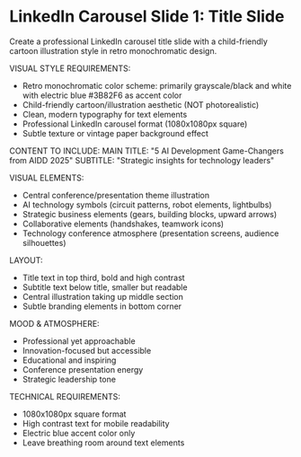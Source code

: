 # LinkedIn Carousel Slide 1: Title Slide

Create a professional LinkedIn carousel title slide with a child-friendly cartoon illustration style in retro monochromatic design.

VISUAL STYLE REQUIREMENTS:
- Retro monochromatic color scheme: primarily grayscale/black and white with electric blue #3B82F6 as accent color
- Child-friendly cartoon/illustration aesthetic (NOT photorealistic)
- Clean, modern typography for text elements
- Professional LinkedIn carousel format (1080x1080px square)
- Subtle texture or vintage paper background effect

CONTENT TO INCLUDE:
MAIN TITLE: "5 AI Development Game-Changers from AIDD 2025"
SUBTITLE: "Strategic insights for technology leaders"

VISUAL ELEMENTS:
- Central conference/presentation theme illustration
- AI technology symbols (circuit patterns, robot elements, lightbulbs)
- Strategic business elements (gears, building blocks, upward arrows)
- Collaborative elements (handshakes, teamwork icons)
- Technology conference atmosphere (presentation screens, audience silhouettes)

LAYOUT:
- Title text in top third, bold and high contrast
- Subtitle text below title, smaller but readable
- Central illustration taking up middle section
- Subtle branding elements in bottom corner

MOOD & ATMOSPHERE:
- Professional yet approachable
- Innovation-focused but accessible
- Educational and inspiring
- Conference presentation energy
- Strategic leadership tone

TECHNICAL REQUIREMENTS:
- 1080x1080px square format
- High contrast text for mobile readability
- Electric blue accent color only
- Leave breathing room around text elements